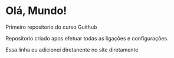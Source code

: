 # Olá, Mundo!
 Primeiro repositorio do curso Guithub

Repositorio criado apos efetuar todas as ligações e configurações.

Essa linha eu adicionei diretanente no site diretamente
